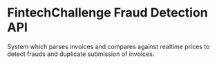 # FintechChallenge Fraud Detection API

System which parses invoices and compares against realtime prices to detect frauds and duplicate submission of invoices.

